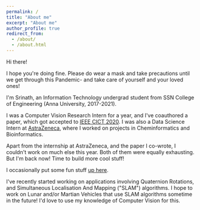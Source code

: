 ```yaml
---
permalink: /
title: "About me"
excerpt: "About me"
author_profile: true
redirect_from: 
  - /about/
  - /about.html
---
```


Hi there!

I hope you're doing fine. Please do wear a mask and take precautions until we get through this Pandemic- and take care of yourself and your loved ones!

I'm Srinath, an Information Technology undergrad student from SSN College of Engineering (Anna University, 2017-2021).

I was a Computer Vision Research Intern for a year, and I've coauthored a paper, which got accepted to [IEEE CICT 2020](http://www.cict2020.iiitdm.ac.in/). I was also a Data Science Intern at [AstraZeneca](https://www.linkedin.com/company/astrazeneca/), where I worked on projects in Cheminformatics and Bioinformatics.

Apart from the internship at AstraZeneca, and the paper I co-wrote, I couldn't work on much else this year. Both of them were equally exhausting. But I'm back now! Time to build more cool stuff! 

I occasionally put some fun stuff [up here](https://srinathvrao.github.io/year-archive/).

I've recently started working on applications involving Quaternion Rotations, and Simultaneous Localisation And Mapping ("SLAM") algorithms. I hope to work on Lunar and/or Martian Vehicles that use SLAM algorithms sometime in the future! I'd love to use my knowledge of Computer Vision for this.
